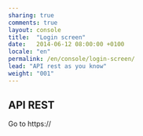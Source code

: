 ```yaml
---
sharing: true
comments: true
layout: console
title:  "Login screen"
date:   2014-06-12 08:00:00 +0100
locale: "en"
permalink: /en/console/login-screen/
lead: "API rest as you know"
weight: "001"
---
```


## API REST

Go to https://